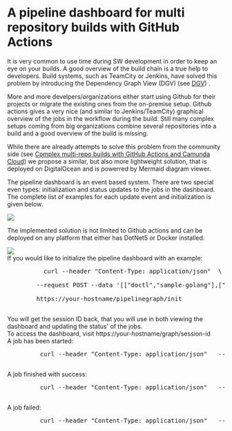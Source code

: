  <h1>A pipeline dashboard for multi repository builds with GitHub Actions</h1>
        <p>It is very common to use time during SW development in order to keep an eye on your builds.
        A good overview of the build chain is a true help to developers. Build systems, such as TeamCity or Jenkins, have solved this problem
        by introducing the Dependency Graph View (DGV) (see <a href="https://www.jetbrains.com/help/teamcity/build-dependencies-setup.html#Basics">DGV</a>) .
        </p><p>More and more develpers/organizations either start using Github for their projects or migrate the existing ones from the on-premise setup.
        Github actions gives a very nice (and similar to Jenkins/TeamCity) graphical overview of the jobs in the workflow during the build. Still many
        complex setups coming from big organizations combine several repositories into a build and a good overview of the build is missing.
        </p><p>While there are already attempts to solve this problem from the community side (see <a href="https://medium.com/@sitapati/complex-multi-repo-builds-with-github-actions-and-camunda-cloud-fa8e4c7abd26">Complex multi-repo builds with GitHub Actions and Camunda Cloud</a>)
        we propose a similar, but also more lightweight solution, that is deployed on DigitalOcean and is powerred by Mermaid diagram viewer.
        </p>
        <p>The pipeline dashboard is an event based system. There are two special even types: initialization and status updates to the jobs in the dashboard. The complete list of examples for each update event and initialization is given below.</p>
        <img src="ClientApp/public/architecture.svg" id="architecture" /><br/>
        <p>The implemented solution is not limited to Github actions and can be deployed on any platform that either has DotNet5 or Docker installed.</p>
       <img src="ClientApp/publicdashboard.svg" id="dashboard" /><br/>
        If you would like to initialize the pipeline dashboard with an example:
          <pre class="bash">
          curl --header "Content-Type: application/json"  \<br/>
        --request POST --data '[["doctl","sample-golang"],["sample-dockerfile","sample-gatsby"],["doctl","sample-gatsby"],["godo","sample-gatsby"],["go-workers2","sample-gatsby"],["pynetbox","hacktoberfest"],["terraform-provider-digitalocean","grafana"],["pynetbox","doctl"],["sample-golang","godo"],["hacktoberfest","godo"],["droplet_kit","godo"],["sample-laravel-api","openapi"],["sample-gatsby","nginxconfig.io"],["go-libvirt","terraform-provider-digitalocean"],["go-libvirt","droplet_kit"],["sample-laravel-api","go-workers2"],["clusterlint","go-workers2"],["openapi","clusterlint"],["clusterlint","clusterlint"]]' \<br/>
        https://your-hostname/pipelinegraph/init
         </pre>
         You will get the session ID back, that you will use in both viewing the dashboard and updating the status' of the jobs.<br/>
         To access the dashboard, visit https://your-hostname/graph/session-id<br/>
        A job has been started:
         <pre class="bash">
         curl --header "Content-Type: application/json"   --request POST --data '["hacktoberfest","running"]' https://your-hostname/pipelinegraph/updatestatus/session-id
         </pre>
         A job finished with success:
         <pre class="bash">
         curl --header "Content-Type: application/json"   --request POST --data '["doctl","finishedsuccess"]' https://your-hostname/pipelinegraph/updatestatus/session-id
         </pre>
         A job failed:
         <pre class="bash">
         curl --header "Content-Type: application/json"   --request POST --data '["terraform-provider-digitalocean","finishederror"]' https://your-hostname/pipelinegraph/updatestatus/session-id
         </pre>
      </div>
